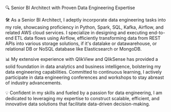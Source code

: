 🔍 Senior BI Architect with Proven Data Engineering Expertise

🛠️ As a Senior BI Architect, I adeptly incorporate data engineering tasks into my role, showcasing proficiency in Python, Spark, SQL, Kafka, Airflow, and related AWS cloud services. I specialize in designing and executing end-to-end ETL data flows using Airflow, efficiently transforming data from REST APIs into various storage solutions, if it's datalake or datawarehouse, or relational DB or NoSQL database like Elasticsearch or MongoDB.

📊 My extensive experience with QlikView and QlikSense has provided a solid foundation in data analytics and business intelligence, bolstering my data engineering capabilities. Committed to continuous learning, I actively participate in data engineering conferences and workshops to stay abreast of industry advancements.

💡 Confident in my skills and fueled by a passion for data engineering, I am dedicated to leveraging my expertise to construct scalable, efficient, and innovative data solutions that facilitate data-driven decision-making.

<!---
TomerDagan/TomerDagan is a ✨ special ✨ repository because its `README.md` (this file) appears on your GitHub profile.
You can click the Preview link to take a look at your changes.
--->

